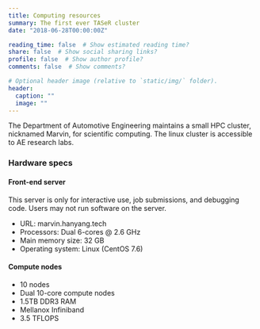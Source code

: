 ```yaml
---
title: Computing resources
summary: The first ever TASeR cluster 
date: "2018-06-28T00:00:00Z"

reading_time: false  # Show estimated reading time?
share: false  # Show social sharing links?
profile: false  # Show author profile?
comments: false  # Show comments?

# Optional header image (relative to `static/img/` folder).
header:
  caption: ""
  image: ""
---
```


The Department of Automotive Engineering maintains a small HPC cluster, nicknamed Marvin, for scientific computing. The linux cluster is accessible to AE research labs. 

### Hardware specs ###

#### Front-end server ####
This server is only for interactive use, job submissions, and debugging code. Users may not run software on the server.

* URL: marvin.hanyang.tech
* Processors: Dual 6-cores @ 2.6 GHz
* Main memory size: 32 GB
* Operating system: Linux (CentOS 7.6)

#### Compute nodes ####
* 10 nodes
* Dual 10-core compute nodes
* 1.5TB DDR3 RAM
* Mellanox Infiniband
* 3.5 TFLOPS

